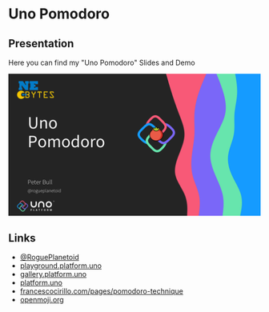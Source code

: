 # Uno Pomodoro

## Presentation

Here you can find my "Uno Pomodoro" Slides and Demo

[![Uno Pomodoro](Assets/uno-pomodoro.png)](Slides/uno-pomodoro.pdf)

## Links

* [@RoguePlanetoid](https://www.twitter.com/RoguePlanetoid)
* [playground.platform.uno](https://playground.platform.uno)
* [gallery.platform.uno](https://gallery.platform.uno)
* [platform.uno](https://platform.uno)
* [francescocirillo.com/pages/pomodoro-technique](https://francescocirillo.com/pages/pomodoro-technique)
* [openmoji.org](https://openmoji.org)